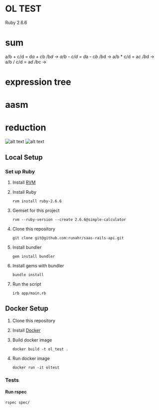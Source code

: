 # OL TEST

Ruby 2.6.6

# sum

a/b + c/d =  d*a + c*b /b*d ->
a/b - c/d =  d*a - c*b /b*d -> 
a/b * c/d =  a*c /b*d ->
a/b / c/d =  a*d /b*c ->

# expression tree

# aasm
# reduction

![alt text](https://ibb.co/X5jRRwB)
![alt text](https://ibb.co/HPb7LDR)

## <a name="local"></a> Local Setup

### Set up Ruby

1. Install [RVM](https://rvm.io/rvm/install)

1. Install Ruby

    ```
    rvm install ruby-2.6.6
    ```

1. Gemset for this project
    ```
    rvm --ruby-version --create 2.6.6@simple-calculator
    ```

1. Clone this repository

    ```
    git clone git@github.com:runahr/saas-rails-api.git
    ```

1. Install bundler

    ```
    gem install bundler
    ```

1. Install gems with bundler

    ```
    bundle install
    ```

1. Run the script

    ```
    irb app/main.rb
    ```

## <a name="docker"></a> Docker Setup

1. Clone this repository

1. Install [Docker](https://www.docker.com/products/docker-desktop)

1. Build docker image
    ```
    docker build -t ol_test .
    ```

1. Run docker image
    ```
    docker run -it oltest
    ```

### Tests

#### Run rspec

```
rspec spec/
```



